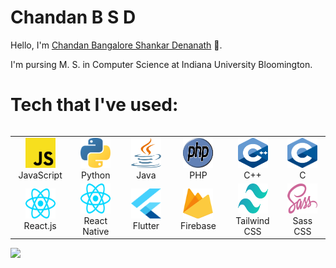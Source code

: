# Chandan B S D

Hello, I'm [Chandan Bangalore Shankar Denanath](https://thebsdc.github.io/chandanbsd) 👋.

I'm pursing M. S. in Computer Science at Indiana University Bloomington.

<h1 >Tech that I've used:</h1>

<table align="right">
<tr>
<td align="center" width="96">
<img
src="./img/js.svg"
width="48"
height="48"
alt="JavaScript"
/>
<br />JavaScript
</td>

<td align="center" width="96">
<img
src="./img/python.svg"
width="48"
height="48"
alt="Python"
/>
<br />Python
</td>

<td align="center" width="96">
<img
src="./img/java.svg"
width="48"
height="48"
alt="Java"
/>
<br />Java
</td>

<td align="center" width="96">
<img
src="./img/php.svg"
width="48"
height="48"
alt="PHP"
/>
<br />PHP
</td>

<td align="center" width="96">
<img
src="./img/c++.svg"
width="48"
height="48"
alt="C++"
/>
<br />C++
</td>

<td align="center" width="96">
<img
src="./img/c.svg"
width="48"
height="48"
alt="C"
/>
<br />C
</td>
</tr>

<tr>
<td align="center" width="96">
<img
src="./img/react.svg"
width="48"
height="48"
alt="React.js"
/>
<br />React.js
</td>

<td align="center" width="96">
<img
src="./img/react.svg"
width="48"
height="48"
alt="React Native"
/>
<br />React Native
  </td>

<td align="center" width="96">
<img
src="./img/flutter-logo.svg"
width="48"
height="48"
alt="Flutter"
/>
<br />Flutter
</td>
  
<td align="center" width="96">
<img
src="./img/firebase.svg"
width="48"
height="48"
alt="Firebase"
/>
<br />Firebase
</td>

</td>

<td align="center" width="96">
<img
src="./img/tailwindcss.svg"
width="48"
height="48"
alt="Tailwind CSS"
/>
<br />Tailwind CSS
</td>

<td align="center" width="96">
<img
src="./img/sass.svg"
width="48"
height="48"
alt="Sass CSS"
/>
<br />Sass CSS
</td>

</tr>
</table>

<a align="left"> 
<img align="left" src="https://github-readme-stats.vercel.app/api/top-langs/?username=chandanbsd&count_private=true&langs_count=8&theme=radical" />
</a>
